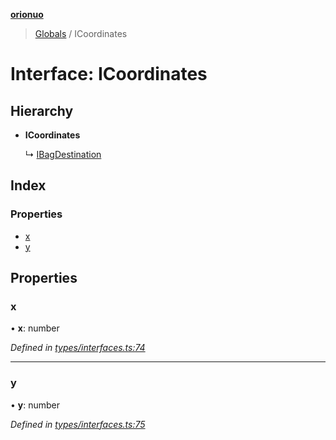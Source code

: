 **[orionuo](../README.md)**

> [Globals](../globals.md) / ICoordinates

# Interface: ICoordinates

## Hierarchy

* **ICoordinates**

  ↳ [IBagDestination](ibagdestination.md)

## Index

### Properties

* [x](icoordinates.md#x)
* [y](icoordinates.md#y)

## Properties

### x

•  **x**: number

*Defined in [types/interfaces.ts:74](https://github.com/msviha/orionuo/blob/253f44f/src/types/interfaces.ts#L74)*

___

### y

•  **y**: number

*Defined in [types/interfaces.ts:75](https://github.com/msviha/orionuo/blob/253f44f/src/types/interfaces.ts#L75)*

